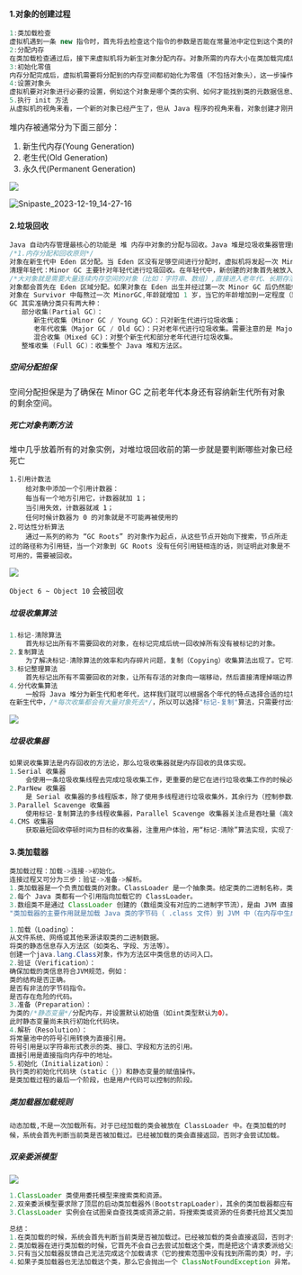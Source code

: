 #### 1.对象的创建过程

```java
1:类加载检查
虚拟机遇到一条 new 指令时，首先将去检查这个指令的参数是否能在常量池中定位到这个类的符号引用，并且检查这个符号引用代表的类是否已被加载过、解析和初始化过。如果没有，那必须先执行相应的类加载过程。
2:分配内存
在类加载检查通过后，接下来虚拟机将为新生对象分配内存。对象所需的内存大小在类加载完成后便可确定，为对象分配空间的任务等同于把一块确定大小的内存从 Java 堆中划分出来。
3:初始化零值
内存分配完成后，虚拟机需要将分配到的内存空间都初始化为零值（不包括对象头），这一步操作保证了对象的实例字段在 Java 代码中可以不赋初始值就直接使用，程序能访问到这些字段的数据类型所对应的零值。
4:设置对象头
虚拟机要对对象进行必要的设置，例如这个对象是哪个类的实例、如何才能找到类的元数据信息、对象的哈希码、对象的 GC 分代年龄等信息。 这些信息存放在对象头中。
5.执行 init 方法
从虚拟机的视角来看，一个新的对象已经产生了，但从 Java 程序的视角来看，对象创建才刚开始，执行 <init> 方法，把对象按照程序员的意愿进行初始化，这样一个真正可用的对象才算完全产生出来。
```

堆内存被通常分为下面三部分：

1. 新生代内存(Young Generation)
2. 老生代(Old Generation)
3. 永久代(Permanent Generation)

![](D:\学习笔记\java\pictures\Snipaste_2023-12-19_14-27-05.png)

![Snipaste_2023-12-19_14-27-16](D:\学习笔记\java\pictures\Snipaste_2023-12-19_14-27-16.png)

#### 2.垃圾回收

```java
Java 自动内存管理最核心的功能是 堆 内存中对象的分配与回收。Java 堆是垃圾收集器管理的主要区域，因此也被称作 GC 堆（Garbage Collected Heap）。
/*1.内存分配和回收原则*/
对象在新生代中 Eden 区分配。当 Eden 区没有足够空间进行分配时，虚拟机将发起一次 Minor GC。
清理年轻代：Minor GC 主要针对年轻代进行垃圾回收。在年轻代中，新创建的对象首先被放入 Eden 区，当 Eden 区满时，触发 Minor GC，将不再活跃的对象回收。活跃对象会被移动到 Survivor 区，并且在多次 Minor GC 后仍然存活的对象会被晋升到老年代。
/*大对象就是需要大量连续内存空间的对象（比如：字符串、数组）,直接进入老年代、长期存活的对象将进入老年代*/
对象都会首先在 Eden 区域分配。如果对象在 Eden 出生并经过第一次 Minor GC 后仍然能够存活，并且能被 Survivor 容纳的话，将被移动到 Survivor 空间（s0 或者 s1）中，并将对象年龄设为 1(Eden 区->Survivor 区后对象的初始年龄变为 1)。
对象在 Survivor 中每熬过一次 MinorGC,年龄就增加 1 岁，当它的年龄增加到一定程度（默认为 15 岁），就会被晋升到老年代中。对象晋升到老年代的年龄阈值，可以通过参数 -XX:MaxTenuringThreshold 来设置。
GC 其实准确分类只有两大种：
   部分收集(Partial GC)：
      新生代收集（Minor GC / Young GC）：只对新生代进行垃圾收集；
      老年代收集（Major GC / Old GC）：只对老年代进行垃圾收集。需要注意的是 Major GC 在有的语境中也用于指代整堆收集；
  	  混合收集（Mixed GC)：对整个新生代和部分老年代进行垃圾收集。
   整堆收集 (Full GC)：收集整个 Java 堆和方法区。
```

##### 空间分配担保

空间分配担保是为了确保在 Minor GC 之前老年代本身还有容纳新生代所有对象的剩余空间。

##### 死亡对象判断方法

堆中几乎放着所有的对象实例，对堆垃圾回收前的第一步就是要判断哪些对象已经死亡

```
1.引用计数法
	给对象中添加一个引用计数器：
	每当有一个地方引用它，计数器就加 1；
	当引用失效，计数器就减 1；
	任何时候计数器为 0 的对象就是不可能再被使用的
2.可达性分析算法
	通过一系列的称为 “GC Roots” 的对象作为起点，从这些节点开始向下搜索，节点所走过的路径称为引用链，当一个对象到 GC Roots 没有任何引用链相连的话，则证明此对象是不可用的，需要被回收。
```

![](D:\学习笔记\java\pictures\Snipaste_2023-12-19_15-11-49.png)

`Object 6 ~ Object 10` 会被回收

##### 垃圾收集算法

```java
1.标记-清除算法
	首先标记出所有不需要回收的对象，在标记完成后统一回收掉所有没有被标记的对象。
2.复制算法
	为了解决标记-清除算法的效率和内存碎片问题，复制（Copying）收集算法出现了。它可以将内存分为大小相同的两块，每次使用其中的一块。当这一块的内存使用完后，就将还存活的对象复制到另一块去，然后再把使用的空间一次清理掉。这样就使每次的内存回收都是对内存区间的一半进行回收。
3.标记整理算法
	首先标记出所有不需要回收的对象，让所有存活的对象向一端移动，然后直接清理掉端边界以外的内存。
4.分代收集算法
	一般将 Java 堆分为新生代和老年代，这样我们就可以根据各个年代的特点选择合适的垃圾收集算法。
在新生代中，/*每次收集都会有大量对象死去*/，所以可以选择"标记-复制"算法，只需要付出少量对象的复制成本就可以完成每次垃圾收集。而老年代的对象存活几率是比较高的，而且没有额外的空间对它进行分配担保，所以我们必须选择“标记-清除”或“标记-整理”算法进行垃圾收集。
```

![](D:\学习笔记\java\pictures\Snipaste_2023-12-19_15-30-57.png)

##### 垃圾收集器

```java
如果说收集算法是内存回收的方法论，那么垃圾收集器就是内存回收的具体实现。
1.Serial 收集器
	会使用一条垃圾收集线程去完成垃圾收集工作，更重要的是它在进行垃圾收集工作的时候必须暂停其他所有的工作线程（ "Stop The World" ），直到它收集结束。"新生代采用标记-复制算法，老年代采用标记-整理算法。"
2.ParNew 收集器
	是 Serial 收集器的多线程版本，除了使用多线程进行垃圾收集外，其余行为（控制参数、收集算法、回收策略等等）和 Serial 收集器完全一样。
3.Parallel Scavenge 收集器
	使用标记-复制算法的多线程收集器，Parallel Scavenge 收集器关注点是吞吐量（高效率的利用 CPU），新生代采用标记-复制算法，老年代采用标记-整理算法。
4.CMS 收集器
	获取最短回收停顿时间为目标的收集器，注重用户体验，用“标记-清除”算法实现，实现了让垃圾收集线程与用户线程（基本上）同时工作。
```

#### 3.类加载器

```java
类加载过程：加载->连接->初始化。
连接过程又可分为三步：验证->准备->解析。
1.类加载器是一个负责加载类的对象。ClassLoader 是一个抽象类。给定类的二进制名称，类加载器应尝试定位或生成构成类定义的数据。
2.每个 Java 类都有一个引用指向加载它的 ClassLoader。
3.数组类不是通过 ClassLoader 创建的（数组类没有对应的二进制字节流），是由 JVM 直接生成的。
"类加载器的主要作用就是加载 Java 类的字节码（ .class 文件）到 JVM 中（在内存中生成一个代表该类的 Class 对象）。"

1.加载（Loading）：
从文件系统、网络或其他来源读取类的二进制数据。
将类的静态信息存入方法区（如类名、字段、方法等）。
创建一个java.lang.Class对象，作为方法区中类信息的访问入口。
2.验证（Verification）：
确保加载的类信息符合JVM规范，例如：
类的结构是否正确。
是否有非法的字节码指令。
是否存在危险的代码。
3.准备（Preparation）：
为类的/*静态变量*/分配内存，并设置默认初始值（如int类型默认为0）。
此时静态变量尚未执行初始化代码块。
4.解析（Resolution）：
将常量池中的符号引用转换为直接引用。
符号引用是以字符串形式表示的类、接口、字段和方法的引用。
直接引用是直接指向内存中的地址。
5.初始化（Initialization）：
执行类的初始化代码块（static {}）和静态变量的赋值操作。
是类加载过程的最后一个阶段，也是用户代码可以控制的阶段。
```

##### 类加载器加载规则

```
动态加载,不是一次加载所有。对于已经加载的类会被放在 ClassLoader 中。在类加载的时候，系统会首先判断当前类是否被加载过。已经被加载的类会直接返回，否则才会尝试加载。
```

##### 双亲委派模型

![](D:\学习笔记\java\pictures\Snipaste_2023-12-19_21-14-05.png)

```java
1.ClassLoader 类使用委托模型来搜索类和资源。
2.双亲委派模型要求除了顶层的启动类加载器外(BootstrapLoader)，其余的类加载器都应有自己的父类加载器。
3.ClassLoader 实例会在试图亲自查找类或资源之前，将搜索类或资源的任务委托给其父类加载器。

总结：
1.在类加载的时候，系统会首先判断当前类是否被加载过。已经被加载的类会直接返回，否则才会尝试加载（每个父类加载器都会走一遍这个流程）。
2.类加载器在进行类加载的时候，它首先不会自己去尝试加载这个类，而是把这个请求委派给父类加载器去完成（调用父加载器 loadClass()方法来加载类）。这样的话，所有的请求最终都会传送到顶层的启动类加载器 BootstrapClassLoader 中。
3.只有当父加载器反馈自己无法完成这个加载请求（它的搜索范围中没有找到所需的类）时，子加载器才会尝试自己去加载（调用自己的 findClass() 方法来加载类）。
4.如果子类加载器也无法加载这个类，那么它会抛出一个 ClassNotFoundException 异常。
```

